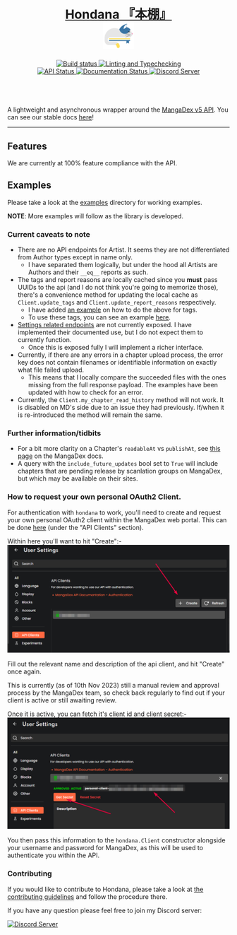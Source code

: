<div align="center">
    <h1 align="center">
        <a href="https://jisho.org/word/%E6%9C%AC%E6%A3%9A">Hondana 『本棚』</a>
        <br>
        <sub>
            <img src=".github/assets/md.svg" height="60">
        </sub>
    </h1>
    <a href='https://github.com/AbstractUmbra/Hondana/actions/workflows/build.yaml'>
        <img src='https://github.com/AbstractUmbra/Hondana/actions/workflows/build.yaml/badge.svg' alt='Build status' />
    </a>
    <a href='https://github.com/AbstractUmbra/Hondana/actions/workflows/coverage_and_lint.yaml'>
        <img src='https://github.com/AbstractUmbra/Hondana/actions/workflows/coverage_and_lint.yaml/badge.svg' alt='Linting and Typechecking' />
    </a>
</div>
<div align="center">
    <a href='https://api.mangadex.org/'>
        <img src='https://img.shields.io/website?down_color=red&down_message=offline&label=API%20Status&logo=MangaDex%20API&up_color=lime&up_message=online&url=https%3A%2F%2Fapi.mangadex.org%2Fping' alt='API Status'/>
    </a>
    <a href='https://hondana.readthedocs.io/en/latest/?badge=latest'>
        <img src='https://readthedocs.org/projects/hondana/badge/?version=latest' alt='Documentation Status' />
    </a>
    <a href="https://discord.gg/aYGYJxwqe5">
        <img src='https://img.shields.io/discord/705500489248145459?color=blue&label=Discord&logo=Discord%20Server&logoColor=green' alt='Discord Server'>
    </a>
</div>
<h1></h1>
<br>

A lightweight and asynchronous wrapper around the [MangaDex v5 API](https://api.mangadex.org/docs.html).
You can see our stable docs [here](https://hondana.readthedocs.io/en/stable/)!

---

## Features

We are currently at 100% feature compliance with the API.

## Examples

Please take a look at the [examples](./examples/) directory for working examples.

**NOTE**: More examples will follow as the library is developed.

### Current caveats to note

- There are no API endpoints for Artist. It seems they are not differentiated from Author types except in name only.
  - I have separated them logically, but under the hood all Artists are Authors and their `__eq__` reports as such.
- The tags and report reasons are locally cached since you **must** pass UUIDs to the api (and I do not think you're going to memorize those), there's a convenience method for updating the local cache as `Client.update_tags` and `Client.update_report_reasons` respectively.
  - I have added [an example](./examples/updating_local_tags.py) on how to do the above for tags.
  - To use these tags, you can see an example [here](./examples/search_manga.py#L17-L22).
- [Settings related endpoints](https://api.mangadex.org/docs.html#operation/get-settings-template) are not currently exposed. I have implemented their documented use, but I do not expect them to currently function.
  - Once this is exposed fully I will implement a richer interface.
- Currently, if there are any errors in a chapter upload process, the error key does not contain filenames or identifiable information on exactly what file failed upload.
  - This means that I locally compare the succeeded files with the ones missing from the full response payload. The examples have been updated with how to check for an error.
- Currently, the `Client.my_chapter_read_history` method will not work. It is disabled on MD's side due to an issue they had previously. If/when it is re-introduced the method will remain the same.

### Further information/tidbits

- For a bit more clarity on a Chapter's `readableAt` vs `publishAt`, see [this page](https://api.mangadex.org/docs/dates/#readableat) on the MangaDex docs.
- A query with the `include_future_updates` bool set to `True` will include chapters that are pending release by scanlation groups on MangaDex, but which may be available on their sites.

### How to request your own personal OAuth2 Client.

For authentication with `hondana` to work, you'll need to create and request your own personal OAuth2 client within the MangaDex web portal.
This can be done [here](https://mangadex.org/settings) (under the "API Clients" section).

Within here you'll want to hit "Create":-
![api client](./.github/assets/img_api_client_create.png)

Fill out the relevant name and description of the api client, and hit "Create" once again.

This is currently (as of 10th Nov 2023) still a manual review and approval process by the MangaDex team, so check back regularly to find out if your client is active or still awaiting review.

Once it is active, you can fetch it's client id and client secret:-
![api client details](./.github/assets/img_api_client_id_secret.png)

You then pass this information to the `hondana.Client` constructor alongside your username and password for MangaDex, as this will be used to authenticate you within the API.

### Contributing

If you would like to contribute to Hondana, please take a look at [the contributing guidelines](./.github/CONTRIBUTING.md) and follow the procedure there.

If you have any question please feel free to join my Discord server:

<div align="left">
    <a href="https://discord.gg/aYGYJxwqe5">
        <img src="https://discordapp.com/api/guilds/705500489248145459/widget.png?style=banner2" alt="Discord Server"/>
    </a>
</div>
